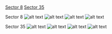 [Sector 8](#sector8)
[Sector 35](#sector35)

<a name = "sector8"></a>
Sector 8
![alt text](/images/WASP-143_Sector_8/WASP-143_Sector_8_a_TimeSeries.png)
![alt text](/images/WASP-143_Sector_8/WASP-143_Sector_8_b_FoldedLightCurve.png)
![alt text](/images/WASP-143_Sector_8/WASP-143_Sector_8_b_IndividualTransitsWithFit.png)
![alt text](/images/WASP-143_Sector_8/WASP-143_Sector_8_c_TimingResiduals.png)

<a name = "sector35"></a>
Sector 35
![alt text](/images/WASP-143_Sector_35/WASP-143_Sector_35_a_TimeSeries.png)
![alt text](/images/WASP-143_Sector_35/WASP-143_Sector_35_b_FoldedLightCurve.png)
![alt text](/images/WASP-143_Sector_35/WASP-143_Sector_35_b_IndividualTransitsWithFit.png)
![alt text](/images/WASP-143_Sector_35/WASP-143_Sector_35_c_TimingResiduals.png)

